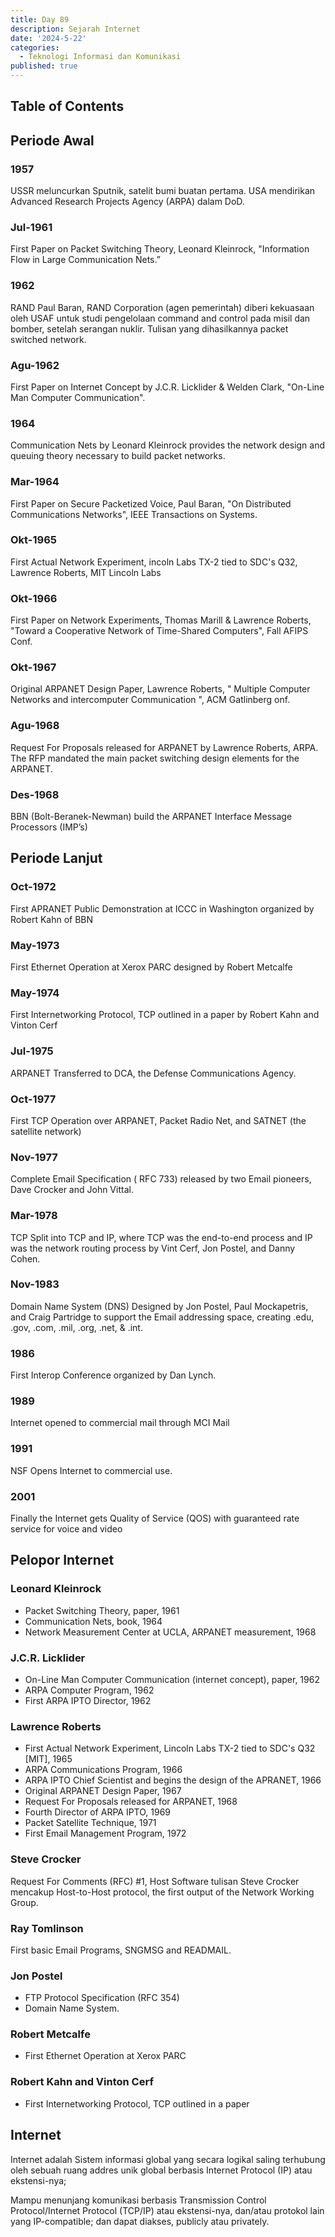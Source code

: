 ```yaml
---
title: Day 89
description: Sejarah Internet
date: '2024-5-22'
categories:
  - Teknologi Informasi dan Komunikasi
published: true
---
```


## Table of Contents

## Periode Awal

### 1957

USSR meluncurkan Sputnik, satelit bumi buatan pertama. USA mendirikan Advanced Research Projects Agency (ARPA) dalam DoD.

### Jul-1961

First Paper on Packet Switching Theory, Leonard Kleinrock, "Information Flow in Large Communication Nets.”

### 1962

RAND Paul Baran, RAND Corporation (agen pemerintah) diberi kekuasaan oleh USAF untuk studi pengelolaan command and control pada misil dan bomber, setelah serangan nuklir. Tulisan yang dihasilkannya packet switched network.

### Agu-1962

First Paper on Internet Concept by J.C.R. Licklider & Welden Clark, "On-Line Man Computer Communication".

### 1964

Communication Nets by Leonard Kleinrock provides the network design and queuing theory necessary to build packet networks.

### Mar-1964

First Paper on Secure Packetized Voice, Paul Baran, "On Distributed Communications Networks", IEEE Transactions on Systems.

### Okt-1965

First Actual Network Experiment, incoln Labs TX-2 tied to SDC's Q32, Lawrence Roberts, MIT Lincoln Labs

### Okt-1966

First Paper on Network Experiments, Thomas Marill & Lawrence Roberts, "Toward a Cooperative Network of Time-Shared Computers", Fall AFIPS Conf.

### Okt-1967

Original ARPANET Design Paper, Lawrence Roberts, " Multiple Computer Networks and intercomputer Communication ", ACM Gatlinberg onf.

### Agu-1968

Request For Proposals released for ARPANET by Lawrence Roberts, ARPA. The RFP mandated the main packet switching design elements for the ARPANET.

### Des-1968

BBN (Bolt-Beranek-Newman) build the ARPANET Interface Message Processors (IMP’s)

## Periode Lanjut

### Oct-1972

First APRANET Public Demonstration at ICCC in Washington organized by Robert Kahn of BBN

### May-1973

First Ethernet Operation at Xerox PARC designed by Robert Metcalfe

### May-1974

First Internetworking Protocol, TCP outlined in a paper by Robert Kahn and Vinton Cerf

### Jul-1975

ARPANET Transferred to DCA, the Defense Communications Agency.

### Oct-1977

First TCP Operation over ARPANET, Packet Radio Net, and SATNET (the satellite network)

### Nov-1977

Complete Email Specification ( RFC 733) released by two Email pioneers, Dave Crocker and John Vittal.

### Mar-1978

TCP Split into TCP and IP, where TCP was the end-to-end process and IP was the network routing process by Vint Cerf, Jon Postel, and Danny Cohen.

### Nov-1983

Domain Name System (DNS) Designed by Jon Postel, Paul Mockapetris, and Craig Partridge to support the Email addressing space, creating .edu, .gov, .com, .mil, .org, .net, & .int.

### 1986

First Interop Conference organized by Dan Lynch.

### 1989

Internet opened to commercial mail through MCI Mail

### 1991

NSF Opens Internet to commercial use.

### 2001

Finally the Internet gets Quality of Service (QOS) with guaranteed rate service for voice and video

## Pelopor Internet

### Leonard Kleinrock

- Packet Switching Theory, paper, 1961
- Communication Nets, book, 1964
- Network Measurement Center at UCLA, ARPANET measurement, 1968

### J.C.R. Licklider

- On-Line Man Computer Communication (internet concept), paper, 1962
- ARPA Computer Program, 1962
- First ARPA IPTO Director, 1962

### Lawrence Roberts

- First Actual Network Experiment, Lincoln Labs TX-2 tied to SDC's Q32 \[MIT\], 1965
- ARPA Communications Program, 1966
- ARPA IPTO Chief Scientist and begins the design of the APRANET, 1966
- Original ARPANET Design Paper, 1967
- Request For Proposals released for ARPANET, 1968
- Fourth Director of ARPA IPTO, 1969
- Packet Satellite Technique, 1971
- First Email Management Program, 1972

### Steve Crocker

Request For Comments (RFC) #1, Host Software tulisan Steve Crocker mencakup Host-to-Host protocol, the first output of the Network Working Group.

### Ray Tomlinson

First basic Email Programs, SNGMSG and READMAIL.

### Jon Postel

- FTP Protocol Specification (RFC 354)
- Domain Name System.

### Robert Metcalfe

- First Ethernet Operation at Xerox PARC

### Robert Kahn and Vinton Cerf

- First Internetworking Protocol, TCP outlined in a paper

## Internet

Internet adalah Sistem informasi global yang secara logikal saling terhubung oleh sebuah ruang addres unik global berbasis Internet Protocol (IP) atau ekstensi-nya;

Mampu menunjang komunikasi berbasis Transmission Control Protocol/Internet Protocol (TCP/IP) atau ekstensi-nya, dan/atau protokol lain yang IP-compatible; dan dapat diakses, publicly atau privately.
